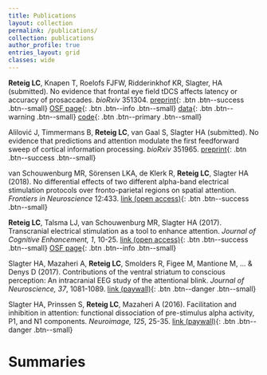 ```yaml
---
title: Publications
layout: collection
permalink: /publications/
collection: publications
author_profile: true
entries_layout: grid
classes: wide
---
```


**Reteig LC**, Knapen T, Roelofs FJFW, Ridderinkhof KR, Slagter, HA (submitted). No evidence that frontal eye field tDCS affects latency or accuracy of prosaccades. *bioRxiv* 351304. [preprint](https://doi.org/10.1101/351304){: .btn .btn--success .btn--small} [OSF page](https://osf.io/8jpv9){: .btn .btn--info .btn--small} [data](https://doi.org/10.21942/uva.6462770){: .btn .btn--warning .btn--small} [code](https://github.com/lcreteig/sacc-tDCS){: .btn .btn--primary .btn--small}

Alilović J, Timmermans B, **Reteig LC**, van Gaal S, Slagter HA (submitted). No evidence that predictions and attention modulate the first feedforward sweep of cortical information processing. *bioRxiv* 351965. [preprint](https://doi.org/10.1101/351965){: .btn .btn--success .btn--small}

van Schouwenburg MR, Sörensen LKA, de Klerk R, **Reteig LC**, Slagter HA (2018). No differential effects of two different alpha-band electrical stimulation protocols over fronto-parietal regions on spatial attention. *Frontiers in Neuroscience* 12:433. [link (open access)](https://doi.org/10.3389/fnins.2018.00433){: .btn .btn--success .btn--small}

**Reteig LC**, Talsma LJ, van Schouwenburg MR, Slagter HA (2017). Transcranial electrical stimulation as a tool to enhance attention. *Journal of Cognitive Enhancement, 1*, 10-25. [link (open access)](https://doi.org/10.1007/s41465-017-0010-y){: .btn .btn--success .btn--small} [OSF page](https://osf.io/kqvap/){: .btn .btn--info .btn--small}

Slagter HA, Mazaheri A, **Reteig LC**, Smolders R, Figee M, Mantione M, ... & Denys D (2017). Contributions of the ventral striatum to conscious perception: An intracranial EEG study of the attentional blink. *Journal of Neuroscience, 37*, 1081-1089. [link (paywall)](https://doi.org/10.1523/JNEUROSCI.2282-16.2016){: .btn .btn--danger .btn--small}

Slagter HA, Prinssen S, **Reteig LC**, Mazaheri A (2016). Facilitation and inhibition in attention: functional dissociation of pre-stimulus alpha activity, P1, and N1 components. *Neuroimage, 125*, 25-35. [link (paywall)](https://doi.org/10.1016/j.neuroimage.2015.09.058){: .btn .btn--danger .btn--small}

# Summaries
